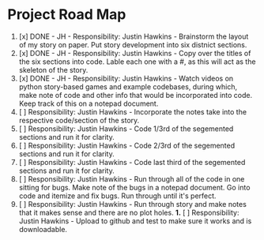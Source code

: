 <h1> Project Road Map </h1>

1. [x] DONE - JH -  Responsibility: Justin Hawkins  - Brainstorm the layout of my story on paper. Put story development into six distnict sections.
1. [x] DONE - JH -  Responsibility: Justin Hawkins  - Copy over the titles of the six sections into code. Lable each one with a #, as this will act as the skeleton of the story.
1. [x] DONE - JH -  Responsibility: Justin Hawkins  - Watch videos on python story-based games and example codebases, during which, make note of code and other info that would be incorporated into code. Keep track of this on a notepad document.
1. [ ] Responsibility: Justin Hawkins  - Incorporate the notes take into the respective code/section of the story.
1. [ ] Responsibility: Justin Hawkins  - Code 1/3rd of the segemented sections and run it for clarity.
1. [ ] Responsibility: Justin Hawkins  - Code 2/3rd of the segemented sections and run it for clarity.
1. [ ] Responsibility: Justin Hawkins  - Code last third of the segemented sections and run it for clarity.
1. [ ] Responsibility: Justin Hawkins  - Run through all of the code in one sitting for bugs. Make note of the bugs in a notepad document. Go into code and itemize and fix bugs. Run through until it's perfect.
1. [ ] Responsibility: Justin Hawkins  - Run through story and make notes that it makes sense and there are no plot holes.
**1.** [ ] Responsibility: Justin Hawkins  - Upload to github and test to make sure it works and is downloadable.


   
